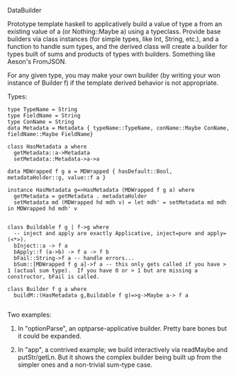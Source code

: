 DataBuilder

Prototype template haskell to applicatively build a value of type a from an existing value of a (or Nothing::Maybe a) using a typeclass.  Provide base builders via class instances (for simple types, like Int, String, etc.), and a function to handle sum types, and the derived class will create a builder for types built of sums and products of types with builders.  Something like Aeson's FromJSON.

For any given type, you may make your own builder (by writing your won instance of Builder f) if the template derived behavior is not appropriate.

Types:

```
type TypeName = String
type FieldName = String
type ConName = String
data Metadata = Metadata { typeName::TypeName, conName::Maybe ConName, fieldName::Maybe FieldName}

class HasMetadata a where
  getMetadata::a->Metadata
  setMetadata::Metadata->a->a

data MDWrapped f g a = MDWrapped { hasDefault::Bool, metadataHolder::g, value::f a }

instance HasMetadata g=>HasMetadata (MDWrapped f g a) where
  getMetadata = getMetadata . metadataHolder 
  setMetadata md (MDWrapped hd mdh v) = let mdh' = setMetadata md mdh in MDWrapped hd mdh' v


class Buildable f g | f->g where
  -- inject and apply are exactly Applicative, inject=pure and apply=(<*>). 
  bInject::a -> f a
  bApply::f (a->b) -> f a -> f b
  bFail::String->f a -- handle errors...
  bSum::[MDWrapped f g a]->f a -- this only gets called if you have > 1 (actual sum type).  If you have 0 or > 1 but are missing a constructor, bFail is called.

class Builder f g a where
  buildM::(HasMetadata g,Buildable f g)=>g->Maybe a-> f a


```

Two examples:

1. In "optionParse", an optparse-applicative builder.  Pretty bare bones but it could be expanded.

2. In "app", a contrived example; we build interactively via readMaybe and putStr/getLn. But it shows the complex builder being built up from the simpler ones and a non-trivial sum-type case.

